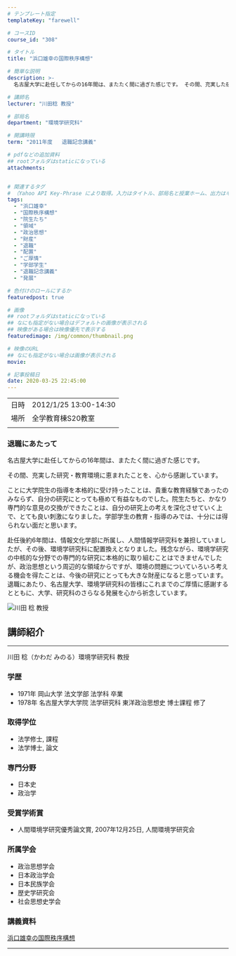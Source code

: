 ```yaml
---
# テンプレート指定
templateKey: "farewell"

# コースID
course_id: "308"

# タイトル
title: "浜口雄幸の国際秩序構想"

# 簡単な説明
description: >-
  名古屋大学に赴任してからの16年間は、またたく間に過ぎた感じです。 その間、充実した研究・教育環境に恵まれたことを、心から感謝しています。 ことに大学院生の指導を本格的に受け持ったことは、貴重な教育経験であったのみならず、自分の研究にとっても極めて有益なものでした。院生たちと、かなり専門的な意見の交換ができたことは、自分の研究上の考えを深化させていく上で、とても良い刺激になりました。学 ....

# 講師名
lecturer: "川田稔 教授"

# 部局名
department: "環境学研究科"

# 開講時限
term: "2011年度	退職記念講義"

# pdfなどの追加資料
## rootフォルダはstaticになっている
attachments:


# 関連するタグ
# （Yahoo API Key-Phrase により取得。入力はタイトル、部局名と授業ホーム、出力はキーフレーズ（tags））
tags:
  - "浜口雄幸"
  - "国際秩序構想"
  - "院生たち"
  - "領域"
  - "政治思想"
  - "財産"
  - "退職"
  - "配置"
  - "ご厚情"
  - "学部学生"
  - "退職記念講義"
  - "発展"

# 色付けのロールにするか
featuredpost: true

# 画像
## rootフォルダはstaticになっている
## なにも指定がない場合はデフォルトの画像が表示される
## 映像がある場合は映像優先で表示する
featuredimage: /img/common/thumbnail.png

# 映像のURL
## なにも指定がない場合は画像が表示される
movie: 

# 記事投稿日
date: 2020-03-25 22:45:00
---
```


|   |   |
|---|---|
| 日時 | 2012/1/25  13:00-14:30 |
| 場所 | 全学教育棟S20教室 |
|   |   |


### 退職にあたって

名古屋大学に赴任してからの16年間は、またたく間に過ぎた感じです。

その間、充実した研究・教育環境に恵まれたことを、心から感謝しています。

ことに大学院生の指導を本格的に受け持ったことは、貴重な教育経験であったのみならず、自分の研究にとっても極めて有益なものでした。院生たちと、かなり専門的な意見の交換ができたことは、自分の研究上の考えを深化させていく上で、とても良い刺激になりました。学部学生の教育・指導のみでは、十分には得られない面だと思います。

赴任後約6年間は、情報文化学部に所属し、人間情報学研究科を兼担していましたが、その後、環境学研究科に配置換えとなりました。残念ながら、環境学研究の中核的な分野での専門的な研究に本格的に取り組むことはできませんでしたが、政治思想という周辺的な領域からですが、環境の問題についていろいろ考える機会を得たことは、今後の研究にとっても大きな財産になると思っています。退職にあたり、名古屋大学、環境学研究科の皆様にこれまでのご厚情に感謝するとともに、大学、研究科のさらなる発展を心から祈念しています。


![川田 稔 教授](https://ocw.nagoya-u.jp/files/308/s_kawada.jpg) 

## 講師紹介
----

川田 稔（かわだ みのる）環境学研究科 教授

### 学歴

* 1971年  岡山大学  法文学部  法学科  卒業
* 1978年  名古屋大学大学院  法学研究科  東洋政治思想史  博士課程  修了

### 取得学位

* 法学修士, 課程
* 法学博士, 論文

### 専門分野

* 日本史
* 政治学

### 受賞学術賞

* 人間環境学研究優秀論文賞, 2007年12月25日, 人間環境学研究会

### 所属学会

* 政治思想学会
* 日本政治学会
* 日本民族学会
* 歴史学研究会
* 社会思想史学会


### 講義資料

[浜口雄幸の国際秩序構想](https://ocw.nagoya-u.jp/files/308/m_kawada.pdf) 


-----